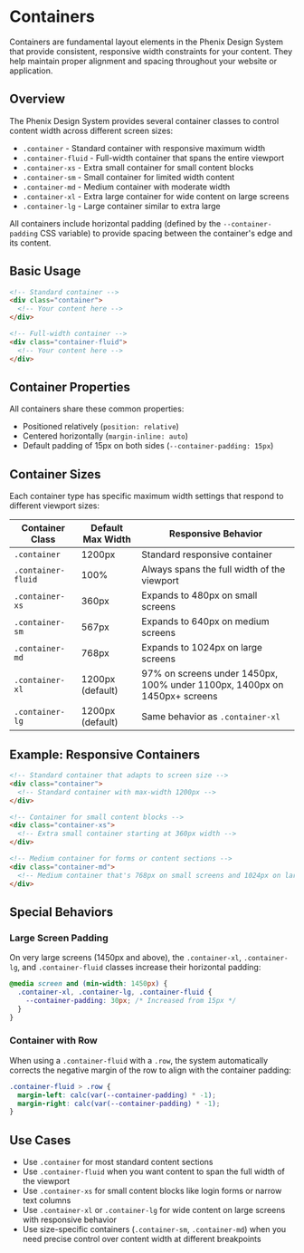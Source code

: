 # Containers

Containers are fundamental layout elements in the Phenix Design System that provide consistent, responsive width constraints for your content. They help maintain proper alignment and spacing throughout your website or application.

## Overview

The Phenix Design System provides several container classes to control content width across different screen sizes:

- `.container` - Standard container with responsive maximum width
- `.container-fluid` - Full-width container that spans the entire viewport
- `.container-xs` - Extra small container for small content blocks
- `.container-sm` - Small container for limited width content
- `.container-md` - Medium container with moderate width
- `.container-xl` - Extra large container for wide content on large screens
- `.container-lg` - Large container similar to extra large

All containers include horizontal padding (defined by the `--container-padding` CSS variable) to provide spacing between the container's edge and its content.

## Basic Usage

```html
<!-- Standard container -->
<div class="container">
  <!-- Your content here -->
</div>

<!-- Full-width container -->
<div class="container-fluid">
  <!-- Your content here -->
</div>
```

## Container Properties

All containers share these common properties:

- Positioned relatively (`position: relative`)
- Centered horizontally (`margin-inline: auto`)
- Default padding of 15px on both sides (`--container-padding: 15px`)

## Container Sizes

Each container type has specific maximum width settings that respond to different viewport sizes:

| Container Class    | Default Max Width | Responsive Behavior |
|--------------------|-------------------|---------------------|
| `.container`       | 1200px            | Standard responsive container |
| `.container-fluid` | 100%              | Always spans the full width of the viewport |
| `.container-xs`    | 360px             | Expands to 480px on small screens |
| `.container-sm`    | 567px             | Expands to 640px on medium screens |
| `.container-md`    | 768px             | Expands to 1024px on large screens |
| `.container-xl`    | 1200px (default)  | 97% on screens under 1450px, 100% under 1100px, 1400px on 1450px+ screens |
| `.container-lg`    | 1200px (default)  | Same behavior as `.container-xl` |

## Example: Responsive Containers

```html
<!-- Standard container that adapts to screen size -->
<div class="container">
  <!-- Standard container with max-width 1200px -->
</div>

<!-- Container for small content blocks -->
<div class="container-xs">
  <!-- Extra small container starting at 360px width -->
</div>

<!-- Medium container for forms or content sections -->
<div class="container-md">
  <!-- Medium container that's 768px on small screens and 1024px on large screens -->
</div>
```

## Special Behaviors

### Large Screen Padding

On very large screens (1450px and above), the `.container-xl`, `.container-lg`, and `.container-fluid` classes increase their horizontal padding:

```scss
@media screen and (min-width: 1450px) {
  .container-xl, .container-lg, .container-fluid {
    --container-padding: 30px; /* Increased from 15px */
  }
}
```

### Container with Row

When using a `.container-fluid` with a `.row`, the system automatically corrects the negative margin of the row to align with the container padding:

```scss
.container-fluid > .row {
  margin-left: calc(var(--container-padding) * -1);
  margin-right: calc(var(--container-padding) * -1);
}
```

## Use Cases

- Use `.container` for most standard content sections
- Use `.container-fluid` when you want content to span the full width of the viewport
- Use `.container-xs` for small content blocks like login forms or narrow text columns
- Use `.container-xl` or `.container-lg` for wide content on large screens with responsive behavior
- Use size-specific containers (`.container-sm`, `.container-md`) when you need precise control over content width at different breakpoints
